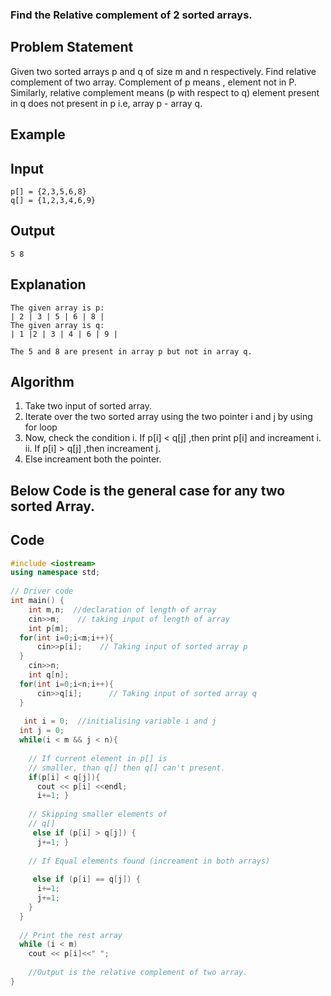 ### Find the Relative complement of 2 sorted arrays.
## Problem Statement
Given two sorted arrays p and q of size m and n respectively. Find relative complement
 of two array.
 Complement of p means , element not in P. Similarly, relative complement means (p with respect to q) element present in q does not present in p i.e, array p - array q.

 ## Example
 ## Input
```
p[] = {2,3,5,6,8}
q[] = {1,2,3,4,6,9}
```
## Output
```
5 8
```
## Explanation
```
The given array is p:
| 2 | 3 | 5 | 6 | 8 | 
The given array is q:
| 1 |2 | 3 | 4 | 6 | 9 | 

The 5 and 8 are present in array p but not in array q.
```
## Algorithm
1. Take two input of sorted array.
2. Iterate over the two sorted array using the two pointer i and j by using for loop
3. Now, check the condition
 i. If p[i] < q[j] ,then print p[i] and increament i.
ii. If p[i] > q[j] ,then increament j.
4. Else increament both the pointer.

## Below Code is the general case for any two sorted Array.


## Code
```C++
#include <iostream> 
using namespace std; 
  
// Driver code 
int main() { 
    int m,n;  //declaration of length of array
    cin>>m;    // taking input of length of array
    int p[m];
  for(int i=0;i<m;i++){
      cin>>p[i];    // Taking input of sorted array p
  }
    cin>>n;
    int q[n];
  for(int i=0;i<n;i++){
      cin>>q[i];      // Taking input of sorted array q
  }
   
   int i = 0;  //initialising variable i and j
  int j = 0; 
  while(i < m && j < n){ 
  
    // If current element in p[] is 
    // smaller, than q[] then q[] can't present.
    if(p[i] < q[j]){ 
      cout << p[i] <<endl; 
      i+=1; }
  
    // Skipping smaller elements of 
    // q[] 
     else if (p[i] > q[j]) { 
      j+=1; }
  
    // If Equal elements found (increament in both arrays)  
   
     else if (p[i] == q[j]) { 
      i+=1; 
      j+=1; 
    } 
  } 
  
  // Print the rest array
  while (i < m)  
    cout << p[i]<<" ";  
    
    //Output is the relative complement of two array.
} 

 
  

